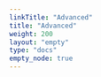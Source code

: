 ```yaml
---
linkTitle: "Advanced"
title: "Advanced"
weight: 200
layout: "empty"
type: "docs"
empty_node: true
---
```

